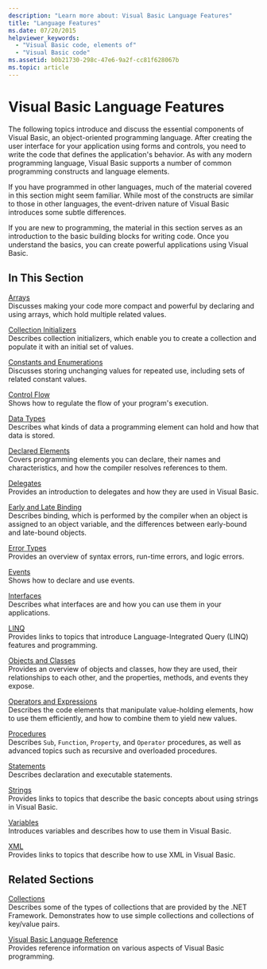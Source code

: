 ```yaml
---
description: "Learn more about: Visual Basic Language Features"
title: "Language Features"
ms.date: 07/20/2015
helpviewer_keywords: 
  - "Visual Basic code, elements of"
  - "Visual Basic code"
ms.assetid: b0b21730-298c-47e6-9a2f-cc81f628067b
ms.topic: article
---
```

# Visual Basic Language Features

The following topics introduce and discuss the essential components of Visual Basic, an object-oriented programming language. After creating the user interface for your application using forms and controls, you need to write the code that defines the application's behavior. As with any modern programming language, Visual Basic supports a number of common programming constructs and language elements.  
  
 If you have programmed in other languages, much of the material covered in this section might seem familiar. While most of the constructs are similar to those in other languages, the event-driven nature of Visual Basic introduces some subtle differences.  
  
 If you are new to programming, the material in this section serves as an introduction to the basic building blocks for writing code. Once you understand the basics, you can create powerful applications using Visual Basic.  
  
## In This Section  

 [Arrays](arrays/index.md)  
 Discusses making your code more compact and powerful by declaring and using arrays, which hold multiple related values.  
  
 [Collection Initializers](collection-initializers/index.md)  
 Describes collection initializers, which enable you to create a collection and populate it with an initial set of values.  
  
 [Constants and Enumerations](constants-enums/index.md)  
 Discusses storing unchanging values for repeated use, including sets of related constant values.  
  
 [Control Flow](control-flow/index.md)  
 Shows how to regulate the flow of your program's execution.  
  
 [Data Types](data-types/index.md)  
 Describes what kinds of data a programming element can hold and how that data is stored.  
  
 [Declared Elements](declared-elements/index.md)  
 Covers programming elements you can declare, their names and characteristics, and how the compiler resolves references to them.  
  
 [Delegates](delegates/index.md)  
 Provides an introduction to delegates and how they are used in Visual Basic.  
  
 [Early and Late Binding](early-late-binding/index.md)  
 Describes binding, which is performed by the compiler when an object is assigned to an object variable, and the differences between early-bound and late-bound objects.  
  
 [Error Types](error-types.md)  
 Provides an overview of syntax errors, run-time errors, and logic errors.  
  
 [Events](events/index.md)  
 Shows how to declare and use events.  
  
 [Interfaces](interfaces/index.md)  
 Describes what interfaces are and how you can use them in your applications.  
  
 [LINQ](linq/index.md)  
 Provides links to topics that introduce Language-Integrated Query (LINQ) features and programming.  
  
 [Objects and Classes](objects-and-classes/index.md)  
 Provides an overview of objects and classes, how they are used, their relationships to each other, and the properties, methods, and events they expose.  
  
 [Operators and Expressions](operators-and-expressions/index.md)  
 Describes the code elements that manipulate value-holding elements, how to use them efficiently, and how to combine them to yield new values.  
  
 [Procedures](procedures/index.md)  
 Describes `Sub`, `Function`, `Property`, and `Operator` procedures, as well as advanced topics such as recursive and overloaded procedures.  
  
 [Statements](statements.md)  
 Describes declaration and executable statements.  
  
 [Strings](strings/index.md)  
 Provides links to topics that describe the basic concepts about using strings in Visual Basic.  
  
 [Variables](variables/index.md)  
 Introduces variables and describes how to use them in Visual Basic.  
  
 [XML](xml/index.md)  
 Provides links to topics that describe how to use XML in Visual Basic.  
  
## Related Sections

 [Collections](../concepts/collections.md)  
 Describes some of the types of collections that are provided by the .NET Framework. Demonstrates how to use simple collections and collections of key/value pairs.  
  
 [Visual Basic Language Reference](../../language-reference/index.md)  
 Provides reference information on various aspects of Visual Basic programming.
